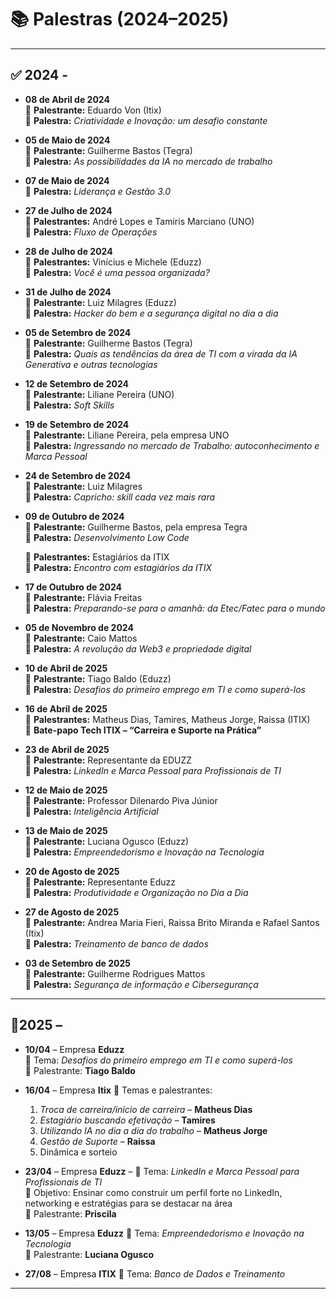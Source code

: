 # 📚 Palestras (2024–2025)

---

## ✅ 2024 -

- **08 de Abril de 2024**  
  👤 **Palestrante:** Eduardo Von (Itix)  
  🎤 **Palestra:** *Criatividade e Inovação: um desafio constante*

- **05 de Maio de 2024**  
  👤 **Palestrante:** Guilherme Bastos (Tegra)  
  🎤 **Palestra:** *As possibilidades da IA no mercado de trabalho*

- **07 de Maio de 2024**  
  🎤 **Palestra:** *Liderança e Gestão 3.0*

- **27 de Julho de 2024**  
  👤 **Palestrantes:** André Lopes e Tamiris Marciano (UNO)  
  🎤 **Palestra:** *Fluxo de Operações*

- **28 de Julho de 2024**  
  👤 **Palestrantes:** Vinícius e Michele (Eduzz)  
  🎤 **Palestra:** *Você é uma pessoa organizada?*

- **31 de Julho de 2024**  
  👤 **Palestrante:** Luiz Milagres (Eduzz)  
  🎤 **Palestra:** *Hacker do bem e a segurança digital no dia a dia*

- **05 de Setembro de 2024**  
  👤 **Palestrante:** Guilherme Bastos (Tegra)  
  🎤 **Palestra:** *Quais as tendências da área de TI com a virada da IA Generativa e outras tecnologias*

- **12 de Setembro de 2024**  
  👤 **Palestrante:** Liliane Pereira (UNO)  
  🎤 **Palestra:** *Soft Skills*

- **19 de Setembro de 2024**  
  👤 **Palestrante:** Liliane Pereira, pela empresa UNO  
  🎤 **Palestra:** *Ingressando no mercado de Trabalho: autoconhecimento e Marca Pessoal*

- **24 de Setembro de 2024**  
  👤 **Palestrante:** Luiz Milagres  
  🎤 **Palestra:** *Capricho: skill cada vez mais rara*

- **09 de Outubro de 2024**  
  👤 **Palestrante:** Guilherme Bastos, pela empresa Tegra  
  🎤 **Palestra:** *Desenvolvimento Low Code*
  
  👤 **Palestrantes:** Estagiários da ITIX  
  🎤 **Palestra:** *Encontro com estagiários da ITIX*

- **17 de Outubro de 2024**  
  👤 **Palestrante:** Flávia Freitas  
  🎤 **Palestra:** *Preparando-se para o amanhã: da Etec/Fatec para o mundo*

- **05 de Novembro de 2024**  
  👤 **Palestrante:** Caio Mattos  
  🎤 **Palestra:** *A revolução da Web3 e propriedade digital*

- **10 de Abril de 2025**  
  👤 **Palestrante:** Tiago Baldo (Eduzz)  
  🎤 **Palestra:** *Desafios do primeiro emprego em TI e como superá-los*

- **16 de Abril de 2025**  
  👤 **Palestrantes:** Matheus Dias, Tamires, Matheus Jorge, Raissa (ITIX)  
  🎤 **Bate-papo Tech ITIX – “Carreira e Suporte na Prática”**

- **23 de Abril de 2025**  
  👤 **Palestrante:** Representante da EDUZZ  
  🎤 **Palestra:** *LinkedIn e Marca Pessoal para Profissionais de TI*

- **12 de Maio de 2025**  
  👤 **Palestrante:** Professor Dilenardo Piva Júnior  
  🎤 **Palestra:** *Inteligência Artificial*

- **13 de Maio de 2025**  
  👤 **Palestrante:** Luciana Ogusco (Eduzz)  
  🎤 **Palestra:** *Empreendedorismo e Inovação na Tecnologia*

- **20 de Agosto de 2025**  
  👤 **Palestrante:** Representante Eduzz  
  🎤 **Palestra:** *Produtividade e Organização no Dia a Dia*

- **27 de Agosto de 2025**  
  👤 **Palestrante:** Andrea Maria Fieri, Raissa Brito Miranda e Rafael Santos (Itix)  
  🎤 **Palestra:** *Treinamento de banco de dados*

- **03 de Setembro de 2025**  
  👤 **Palestrante:** Guilherme Rodrigues Mattos  
  🎤 **Palestra:** *Segurança de informação e Cibersegurança*

---

## 📌2025 –

- **10/04** – Empresa **Eduzz**  
  📎 Tema: *Desafios do primeiro emprego em TI e como superá-los*  
  👤 Palestrante: **Tiago Baldo**

- **16/04** – Empresa **Itix** 
  📎 Temas e palestrantes:  
    1. *Troca de carreira/início de carreira* – **Matheus Dias**  
    2. *Estagiário buscando efetivação* – **Tamires**  
    3. *Utilizando IA no dia a dia do trabalho* – **Matheus Jorge**  
    4. *Gestão de Suporte* – **Raissa**  
    5. Dinâmica e sorteio

- **23/04** – Empresa **Eduzz** –
  📎 Tema: *LinkedIn e Marca Pessoal para Profissionais de TI*  
  🎯 Objetivo: Ensinar como construir um perfil forte no LinkedIn, networking e estratégias para se destacar na área  
  👤 Palestrante: **Priscila**

- **13/05** – Empresa **Eduzz** 
  📎 Tema: *Empreendedorismo e Inovação na Tecnologia*  
  👤 Palestrante: **Luciana Ogusco**

- **27/08** – Empresa **ITIX** 
  📎 Tema: *Banco de Dados e Treinamento*

---
